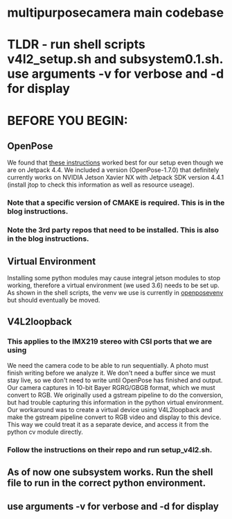 # multipurposecamera main codebase
 
# TLDR - run shell scripts v4l2_setup.sh and subsystem0.1.sh. use arguments -v for verbose and -d for display

# BEFORE YOU BEGIN:

## OpenPose

We found that [these instructions](https://spyjetson.blogspot.com/2021/02/jetpack-45-install-latest-version-of_13.html) worked best for our setup even though we are on Jetpack 4.4. We included a version (OpenPose-1.7.0) that definitely currently works on NVIDIA Jetson Xavier NX with Jetpack SDK version 4.4.1 (install jtop to check this information as well as resource useage). 

### Note that a specific version of CMAKE is required. This is in the blog instructions.
### Note the 3rd party repos that need to be installed. This is also in the blog instructions.

## Virtual Environment

Installing some python modules may cause integral jetson modules to stop working, therefore a virtual environment (we used 3.6) needs to be set up. As shown in the shell scripts, the venv we use is currently in [openposevenv](/EE_team/init_resources/openpose) but should eventually be moved.

## V4L2loopback

### This applies to the IMX219 stereo with CSI ports that we are using

We need the camera code to be able to run sequentially. A photo must finish writing before we analyze it. We don't need a buffer since we must stay live, so we don't need to write until OpenPose has finished and output. Our camera captures in 10-bit Bayer RGRG/GBGB format, which we must convert to RGB. We originally used a gstream pipeline to do the conversion, but had trouble capturing this information in the python virtual environment. Our workaround was to create a virtual device using V4L2loopback and make the gstream pipeline convert to RGB video and display to this device. This way we could treat it as a separate device, and access it from the python cv module directly. 

### Follow the instructions on their repo and run setup_v4l2.sh.

## As of now one subsystem works. Run the shell file to run in the correct python environment.
## use arguments -v for verbose and -d for display


